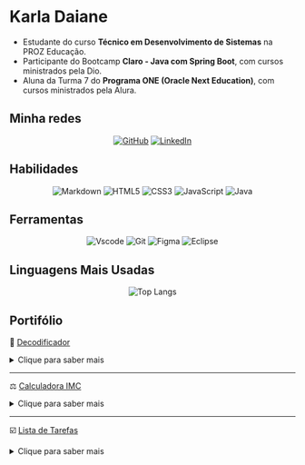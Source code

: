 # Karla Daiane
* Estudante do curso **Técnico em Desenvolvimento de Sistemas** na PROZ Educação. 
* Participante do Bootcamp **Claro - Java com Spring Boot**, com cursos ministrados pela Dio.
* Aluna da Turma 7 do **Programa ONE (Oracle Next Education)**, com cursos ministrados pela Alura.

## Minha redes
<center>

[![GitHub](https://img.shields.io/badge/GitHub-100000?style=for-the-badge&logo=github&logoColor=white)](https://github.com/karla-daiane)
[![LinkedIn](https://img.shields.io/badge/LinkedIn-0077B5?style=for-the-badge&logo=linkedin&logoColor=white)](https://www.linkedin.com/in/karla-daiane/)
</center>

## Habilidades
<center>

![Markdown](https://img.shields.io/badge/Markdown-000?style=for-the-badge&logo=markdown)
![HTML5](https://img.shields.io/badge/HTML5-E34F26?style=for-the-badge&logo=html5&logoColor=white)
![CSS3](https://img.shields.io/badge/CSS3-1572B6?style=for-the-badge&logo=css3&logoColor=white)
![JavaScript](https://img.shields.io/badge/JavaScript-F7DF1E?style=for-the-badge&logo=javascript&logoColor=black)
![Java](https://img.shields.io/badge/java-%23ED8B00.svg?style=for-the-badge&logo=openjdk&logoColor=white)
</center>

## Ferramentas
<center>

![Vscode](https://img.shields.io/badge/Vscode-007ACC?style=for-the-badge&logo=visual-studio-code&logoColor=white)
![Git](https://img.shields.io/badge/GIT-E44C30?style=for-the-badge&logo=git&logoColor=white)
![Figma](https://img.shields.io/badge/Figma-696969?style=for-the-badge&logo=figma&logoColor=figma)
![Eclipse](https://img.shields.io/badge/Eclipse-FE7A16.svg?style=for-the-badge&logo=Eclipse&logoColor=white)
</center>

## Linguagens Mais Usadas
<center>

![Top Langs](https://github-readme-stats-git-masterrstaa-rickstaa.vercel.app/api/top-langs/?username=karla-daiane&layout=compact&bg_color=000&border_color=FFF&title_color=FFF&text_color=FFF)
</center>

## Portifólio
🔐 [Decodificador](https://karla-daiane.github.io/decodificador-de-texto/)

<details>
  <summary>Clique para saber mais</summary>
  
  ### Descrição do Projeto
  O projeto tem como objetivo criar uma aplicação web capaz de codificar e decodificar mensagens de texto com base em uma lógica definida. O usuário pode inserir uma mensagem de texto, e a aplicação realiza a codificação ou decodificação da mensagem conforme a opção selecionada.

  ### Acesse o repositório
  [GitHub - Decodificador](https://github.com/karla-daiane/decodificador-de-texto)
</details>

---

⚖️ [Calculadora IMC](https://karla-daiane.github.io/projeto-calculadora-imc/)

<details>
  <summary>Clique para saber mais</summary>
  
  ### Descrição do Projeto
  Este projeto consiste em uma calculadora de IMC desenvolvida com HTML, CSS e JavaScript, como parte de uma atividade prática do Curso Técnico de Desenvolvimento de Sistemas na PROZ Educação. A ferramenta permite que os usuários insiram sua altura e peso, e, a partir dessas informações, calcula automaticamente o Índice de Massa Corporal.

  ### Acesse o repositório
  [GitHub - Calculadora IMC](https://github.com/karla-daiane/projeto-calculadora-imc)
</details>

---

☑️ [Lista de Tarefas](https://karla-daiane.github.io/trabalho-lista-de-tarefas/)

<details>
  <summary>Clique para saber mais</summary>
  
  ### Descrição do Projeto
  Este projeto consiste em uma aplicação de Lista de Tarefas desenvolvida com HTML, CSS e JavaScript, como parte de uma atividade prática do Curso Técnico de Desenvolvimento de Sistemas na PROZ Educação. A ferramenta permite que os usuários adicionem, concluam e removam tarefas, que são armazenadas no local storage, garantindo a persistência dos dados mesmo após o recarregamento da página.

  ### Acesse o repositório
  [GitHub - Lista de Tarefas](https://github.com/karla-daiane/trabalho-lista-de-tarefas)
</details>
